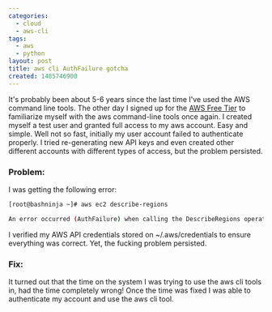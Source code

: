 ```yaml
---
categories:
  - cloud
  - aws-cli
tags:
  - aws
  - python
layout: post
title: aws cli AuthFailure gotcha
created: 1485746900
---
```


It's probably been about 5-6 years since the last time I've used the AWS command line tools. The other day I signed up for the <a href="https://aws.amazon.com/free/" target="_blank">AWS Free Tier</a> to familiarize myself with the aws command-line tools once again. I created myself a test user and granted full access to my aws account. Easy and simple. Well not so fast, initially my user account failed to authenticate properly.  I tried re-generating new API keys and even created other different accounts with different types of access, but the problem persisted.

### Problem:

I was getting the following error:

```bash
[root@bashninja ~]# aws ec2 describe-regions

An error occurred (AuthFailure) when calling the DescribeRegions operation: AWS was not able to validate the provided access credentials
```

I verified my AWS API credentials stored on ~/.aws/credentials to ensure everything was correct. Yet, the fucking problem persisted.

### Fix:

It turned out that the time on the system I was trying to use the aws cli tools in, had the time completely wrong! Once the time was fixed I was able to authenticate my account and use the aws cli tool.
